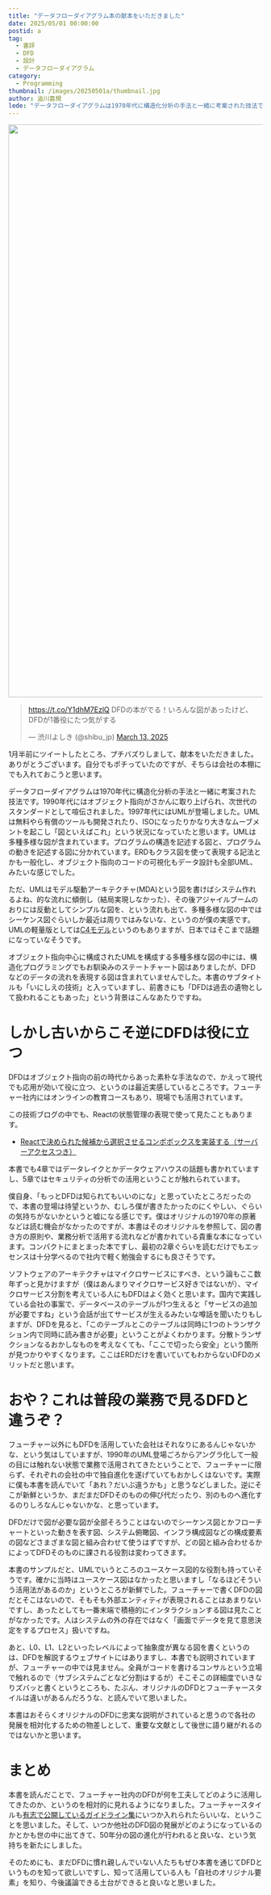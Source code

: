 ```yaml
---
title: "データフローダイアグラム本の献本をいただきました"
date: 2025/05/01 00:00:00
postid: a
tag:
  - 書評
  - DFD
  - 設計
  - データフローダイアグラム
category:
  - Programming
thumbnail: /images/20250501a/thumbnail.jpg
author: 澁川喜規
lede: "データフローダイアグラムは1970年代に構造化分析の手法と一緒に考案された技法です。1990年代にはオブジェクト指向がさかんに取り上げられ、次世代のスタンダードとして喧伝されました。1997年代にはUMLが登場しました。"
---
```


<img src="/images/20250501a/81oPs8cb96L._SL1500_.jpg" alt="" width="800" height="1135">

<blockquote class="twitter-tweet"><p lang="ja" dir="ltr"><a href="https://t.co/Y1dhM7EzlQ">https://t.co/Y1dhM7EzlQ</a> DFDの本がでる！いろんな図があったけど、DFDが1番役にたつ気がする</p>&mdash; 渋川よしき (@shibu_jp) <a href="https://twitter.com/shibu_jp/status/1900319135302901783?ref_src=twsrc%5Etfw">March 13, 2025</a></blockquote> <script async src="https://platform.twitter.com/widgets.js" charset="utf-8"></script>

1月半前にツイートしたところ、プチバズりしまして、献本をいただきました。ありがとうございます。自分でもポチっていたのですが、そちらは会社の本棚にでも入れておこうと思います。

データフローダイアグラムは1970年代に構造化分析の手法と一緒に考案された技法です。1990年代にはオブジェクト指向がさかんに取り上げられ、次世代のスタンダードとして喧伝されました。1997年代にはUMLが登場しました。UMLは無料やら有償のツールも開発されたり、ISOになったりかなり大きなムーブメントを起こし「図といえばこれ」という状況になっていたと思います。UMLは多種多様な図が含まれています。プログラムの構造を記述する図と、プログラムの動きを記述する図に分かれています。ERDもクラス図を使って表現する記法とかも一般化し、オブジェクト指向のコードの可視化もデータ設計も全部UML、みたいな感じでした。

ただ、UMLはモデル駆動アーキテクチャ(MDA)という図を書けばシステム作れるよね、的な流れに傾倒し（結局実現しなかった）、その後アジャイルブームのおりには反動としてシンプルな図を、という流れも出て、多種多様な図の中ではシーケンス図ぐらいしか最近は周りではみないな、というのが僕の実感です。UMLの軽量版としては[C4モデル](https://c4model.com/diagrams)というのもありますが、日本ではそこまで話題になっていなそうです。

オブジェクト指向中心に構成されたUMLを構成する多種多様な図の中には、構造化プログラミングでもお馴染みのステートチャート図はありましたが、DFDなどのデータの流れを表現する図は含まれていませんでした。本書のサブタイトルも「いにしえの技術」と入っていますし、前書きにも「DFDは過去の遺物として扱われることもあった」という背景はこんなあたりですね。

# しかし古いからこそ逆にDFDは役に立つ

DFDはオブジェクト指向の前の時代からあった素朴な手法なので、かえって現代でも応用が効いて役に立つ、というのは最近実感しているところです。フューチャー社内にはオンラインの教育コースもあり、現場でも活用されています。

この技術ブログの中でも、Reactの状態管理の表現で使って見たこともあります。

* [Reactで決められた候補から選択させるコンボボックスを実装する（サーバーアクセスつき）](https://future-architect.github.io/articles/20221213a/)

本書でも4章ではデータレイクとかデータウェアハウスの話題も書かれていますし、5章ではセキュリティの分析での活用ということが触れられています。

僕自身、「もっとDFDは知られてもいいのにな」と思っていたところだったので、本書の登場は待望というか、むしろ僕が書きたかったのにくやしい、ぐらいの気持ちがないかというと嘘になる感じです。僕はオリジナルの1970年の原著などは読む機会がなかったのですが、本書はそのオリジナルを参照して、図の書き方の原則や、業務分析で活用する流れなどが書かれている貴重な本になっています。コンパクトにまとまった本ですし、最初の2章ぐらいを読むだけでもエッセンスは十分学べるので社内で軽く勉強会するにも良さそうです。

ソフトウェアのアーキテクチャはマイクロサービスにすべき、という論もここ数年ずっと見かけますが（僕はあんまりマイクロサービス好きではないが）、マイクロサービス分割を考えている人にもDFDはよく効くと思います。国内で実践している会社の事案で、データベースのテーブルが1つ生えると「サービスの追加が必要ですね」という会話が出てサービスが生えるみたいな噂話を聞いたりもしますが、DFDを見ると、「このテーブルとこのテーブルは同時に1つのトランザクション内で同時に読み書きが必要」ということがよくわかります。分散トランザクションなるおかしなものを考えなくても、「ここで切ったら安全」という箇所が見つかりやすくなります。ここはERDだけを書いていてもわからないDFDのメリットだと思います。

# おや？これは普段の業務で見るDFDと違うぞ？

フューチャー以外にもDFDを活用していた会社はそれなりにあるんじゃないかな、という気はしていますが、1990年のUML登場ごろからアングラ化して一般の目には触れない状態で業務で活用されてきたということで、フューチャーに限らず、それぞれの会社の中で独自進化を遂げていてもおかしくはないです。実際に僕も本書を読んでいて「あれ？だいぶ違うかも」と思うなどしました。逆にそこが新鮮というか、まだまだDFDそのものの伸び代だったり、別のものへ進化するのりしろなんじゃないかな、と思っています。

DFDだけで図が必要な図が全部そろうことはないのでシーケンス図とかフローチャートといった動きを表す図、システム俯瞰図、インフラ構成図などの構成要素の図などさまざまな図と組み合わせて使うはずですが、どの図と組み合わせるかによってDFDそのものに課される役割は変わってきます。

本書のサンプルだと、UMLでいうところのユースケース図的な役割も持っていそうです。確かに当時はユースケース図はなかったと思いますし「なるほどそういう活用法があるのか」というところが新鮮でした。フューチャーで書くDFDの図だとそこはないので、そもそも外部エンティティが表現されることはあまりないですし、あったとしても一番末端で積極的にインタラクションする図は見たことがなかったです。人はシステムの外の存在ではなく「画面でデータを見て意思決定をするプロセス」扱いですね。

あと、L0、L1、L2といったレベルによって抽象度が異なる図を書くというのは、DFDを解説するウェブサイトにはありますし、本書でも説明されていますが、フューチャーの中では見ません。全員がコードを書けるコンサルという立場で触れるので（サブシステムごとなど分割はするが）そこそこの詳細度でいきなりズバッと書くというところも、たぶん、オリジナルのDFDとフューチャースタイルは違いがあるんだろうな、と読んでいて思いました。

本書はおそらくオリジナルのDFDに忠実な説明がされていると思うので各社の発展を相対化するための物差しとして、重要な文献として後世に語り継がれるのではないかと思います。

# まとめ

本書を読んだことで、フューチャー社内のDFDが何を工夫してどのように活用してきたのか、というのを相対的に見れるようになりました。フューチャースタイルも[有志で公開しているガイドライン集](https://future-architect.github.io/arch-guidelines/)にいつか入れられたらいいな、ということを思いました。そして、いつか他社のDFD図の発展がどのようになっているのかとかも世の中に出てきて、50年分の図の進化が行われると良いな、という気持ちを新たにしました。

そのためにも、まだDFDに慣れ親しんでいない人たちもぜひ本書を通じてDFDというものを知って欲しいですし、知って活用している人も「自社のオリジナル要素」を知り、今後議論できる土台ができると良いなと思いました。

